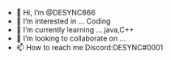 - 👋 Hi, I’m @DESYNC666
- 👀 I’m interested in ... Coding
- 🌱 I’m currently learning ... java,C++
- 💞️ I’m looking to collaborate on ...
- 📫 How to reach me Discord:DESYNC#0001

<!---
DESYNC666/DESYNC666 is a ✨ special ✨ repository because its `README.md` (this file) appears on your GitHub profile.
You can click the Preview link to take a look at your changes.
--->
